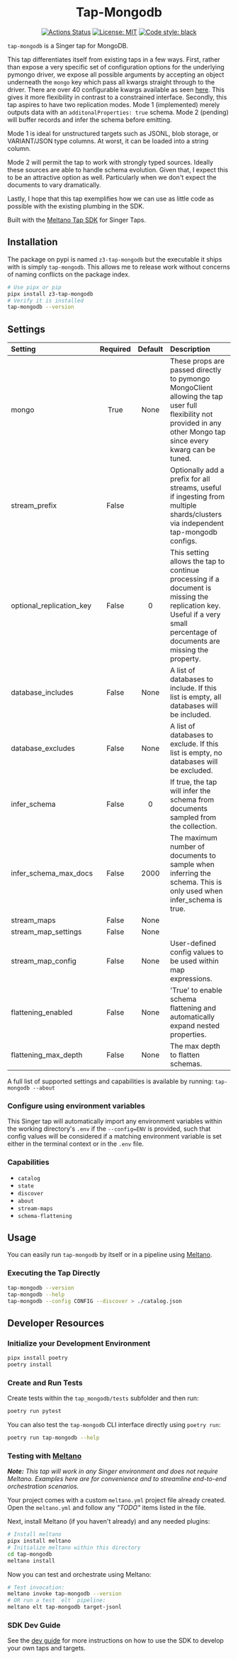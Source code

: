 <h1 align="center">Tap-Mongodb</h1>

<p align="center">
<a href="https://github.com/z3z1ma/tap-mongodb/actions/"><img alt="Actions Status" src="https://github.com/z3z1ma/tap-mongodb/actions/workflows/ci_workflow.yml/badge.svg"></a>
<a href="https://github.com/z3z1ma/tap-mongodb/blob/main/LICENSE"><img alt="License: MIT" src="https://img.shields.io/badge/License-MIT-yellow.svg"></a>
<a href="https://github.com/psf/black"><img alt="Code style: black" src="https://img.shields.io/badge/code%20style-black-000000.svg"></a>
</p>


`tap-mongodb` is a Singer tap for MongoDB.

This tap differentiates itself from existing taps in a few ways. First, rather than expose a very specific set of configuration options for the underlying pymongo driver, we expose all possible arguments by accepting an object underneath the `mongo` key which pass all kwargs straight through to the driver. There are over 40 configurable kwargs available as seen [here](https://pymongo.readthedocs.io/en/stable/api/pymongo/mongo_client.html#module-pymongo.mongo_client). This gives it more flexibility in contrast to a constrained interface. Secondly, this tap aspires to have two replication modes. Mode 1 (implemented) merely outputs data with an `additonalProperties: true` schema. Mode 2 (pending) will buffer records and infer the schema before emitting. 

Mode 1 is ideal for unstructured targets such as JSONL, blob storage, or VARIANT/JSON type columns. At worst, it can be loaded into a string column. 

Mode 2 will permit the tap to work with strongly typed sources. Ideally these sources are able to handle schema evolution. Given that, I expect this to be an attractive option as well. Particularly when we don't expect the documents to vary dramatically.

Lastly, I hope that this tap exemplifies how we can use as little code as possible with the existing plumbing in the SDK.

Built with the [Meltano Tap SDK](https://sdk.meltano.com) for Singer Taps.

## Installation

The package on pypi is named `z3-tap-mongodb` but the executable it ships with is simply `tap-mongodb`. This allows me to release work without concerns of naming conflicts on the package index.

```bash
# Use pipx or pip
pipx install z3-tap-mongodb
# Verify it is installed
tap-mongodb --version
```

## Settings

| Setting                 | Required | Default | Description |
|:------------------------|:--------:|:-------:|:------------|
| mongo                   | True     | None    | These props are passed directly to pymongo MongoClient allowing the tap user full flexibility not provided in any other Mongo tap since every kwarg can be tuned. |
| stream_prefix           | False    |         | Optionally add a prefix for all streams, useful if ingesting from multiple shards/clusters via independent tap-mongodb configs. |
| optional_replication_key| False    |       0 | This setting allows the tap to continue processing if a document is missing the replication key. Useful if a very small percentage of documents are missing the property. |
| database_includes       | False    | None    | A list of databases to include. If this list is empty, all databases will be included. |
| database_excludes       | False    | None    | A list of databases to exclude. If this list is empty, no databases will be excluded. |
| infer_schema            | False    |       0 | If true, the tap will infer the schema from documents sampled from the collection. |
| infer_schema_max_docs   | False    |    2000 | The maximum number of documents to sample when inferring the schema. This is only used when infer_schema is true. |
| stream_maps             | False    | None    |             |
| stream_map_settings     | False    | None    |             |
| stream_map_config       | False    | None    | User-defined config values to be used within map expressions. |
| flattening_enabled      | False    | None    | 'True' to enable schema flattening and automatically expand nested properties. |
| flattening_max_depth    | False    | None    | The max depth to flatten schemas. |

A full list of supported settings and capabilities is available by running: `tap-mongodb --about`

### Configure using environment variables

This Singer tap will automatically import any environment variables within the working directory's
`.env` if the `--config=ENV` is provided, such that config values will be considered if a matching
environment variable is set either in the terminal context or in the `.env` file.

### Capabilities

* `catalog`
* `state`
* `discover`
* `about`
* `stream-maps`
* `schema-flattening`

## Usage

You can easily run `tap-mongodb` by itself or in a pipeline using [Meltano](https://meltano.com/).

### Executing the Tap Directly

```bash
tap-mongodb --version
tap-mongodb --help
tap-mongodb --config CONFIG --discover > ./catalog.json
```

## Developer Resources

### Initialize your Development Environment

```bash
pipx install poetry
poetry install
```

### Create and Run Tests

Create tests within the `tap_mongodb/tests` subfolder and
  then run:

```bash
poetry run pytest
```

You can also test the `tap-mongodb` CLI interface directly using `poetry run`:

```bash
poetry run tap-mongodb --help
```

### Testing with [Meltano](https://www.meltano.com)

_**Note:** This tap will work in any Singer environment and does not require Meltano.
Examples here are for convenience and to streamline end-to-end orchestration scenarios._

Your project comes with a custom `meltano.yml` project file already created. Open the `meltano.yml` and follow any _"TODO"_ items listed in
the file.

Next, install Meltano (if you haven't already) and any needed plugins:

```bash
# Install meltano
pipx install meltano
# Initialize meltano within this directory
cd tap-mongodb
meltano install
```

Now you can test and orchestrate using Meltano:

```bash
# Test invocation:
meltano invoke tap-mongodb --version
# OR run a test `elt` pipeline:
meltano elt tap-mongodb target-jsonl
```

### SDK Dev Guide

See the [dev guide](https://sdk.meltano.com/en/latest/dev_guide.html) for more instructions on how to use the SDK to
develop your own taps and targets.
